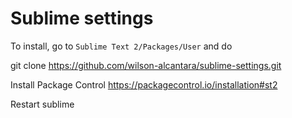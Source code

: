 # Sublime settings
To install, go to `Sublime Text 2/Packages/User` and do

git clone https://github.com/wilson-alcantara/sublime-settings.git

Install Package Control https://packagecontrol.io/installation#st2

Restart sublime
